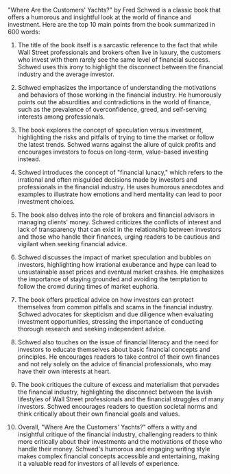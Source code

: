 "Where Are the Customers' Yachts?" by Fred Schwed is a classic book that offers a humorous and insightful look at the world of finance and investment. Here are the top 10 main points from the book summarized in 600 words:

1. The title of the book itself is a sarcastic reference to the fact that while Wall Street professionals and brokers often live in luxury, the customers who invest with them rarely see the same level of financial success. Schwed uses this irony to highlight the disconnect between the financial industry and the average investor.

2. Schwed emphasizes the importance of understanding the motivations and behaviors of those working in the financial industry. He humorously points out the absurdities and contradictions in the world of finance, such as the prevalence of overconfidence, greed, and self-serving interests among professionals.

3. The book explores the concept of speculation versus investment, highlighting the risks and pitfalls of trying to time the market or follow the latest trends. Schwed warns against the allure of quick profits and encourages investors to focus on long-term, value-based investing instead.

4. Schwed introduces the concept of "financial lunacy," which refers to the irrational and often misguided decisions made by investors and professionals in the financial industry. He uses humorous anecdotes and examples to illustrate how emotions and herd mentality can lead to poor investment choices.

5. The book also delves into the role of brokers and financial advisors in managing clients' money. Schwed criticizes the conflicts of interest and lack of transparency that can exist in the relationship between investors and those who handle their finances, urging readers to be cautious and vigilant when seeking financial advice.

6. Schwed discusses the impact of market speculation and bubbles on investors, highlighting how irrational exuberance and hype can lead to unsustainable asset prices and eventual market crashes. He emphasizes the importance of staying grounded and avoiding the temptation to follow the crowd during times of market euphoria.

7. The book offers practical advice on how investors can protect themselves from common pitfalls and scams in the financial industry. Schwed advocates for skepticism and due diligence when evaluating investment opportunities, stressing the importance of conducting thorough research and seeking independent advice.

8. Schwed also touches on the issue of financial literacy and the need for investors to educate themselves about basic financial concepts and principles. He encourages readers to take control of their own finances and not rely solely on the advice of financial professionals, who may have their own interests at heart.

9. The book critiques the culture of excess and materialism that pervades the financial industry, highlighting the disconnect between the lavish lifestyles of Wall Street professionals and the financial struggles of many investors. Schwed encourages readers to question societal norms and think critically about their own financial goals and values.

10. Overall, "Where Are the Customers' Yachts?" offers a witty and insightful critique of the financial industry, challenging readers to think more critically about their investments and the motivations of those who handle their money. Schwed's humorous and engaging writing style makes complex financial concepts accessible and entertaining, making it a valuable read for investors of all levels of experience.